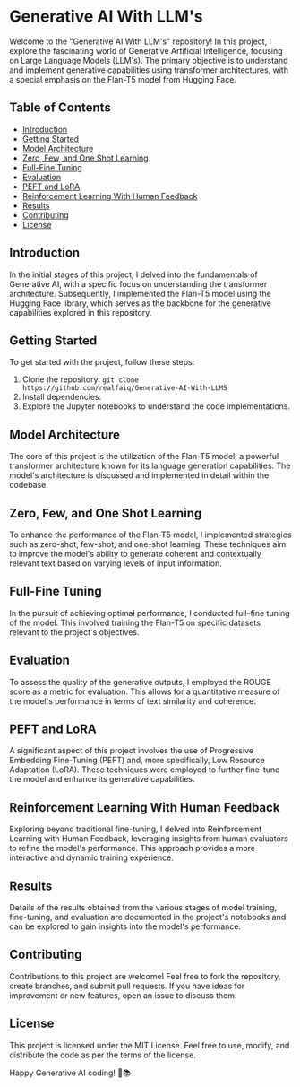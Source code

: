 # Generative AI With LLM's

Welcome to the "Generative AI With LLM's" repository! In this project, I explore the fascinating world of Generative Artificial Intelligence, focusing on Large Language Models (LLM's). The primary objective is to understand and implement generative capabilities using transformer architectures, with a special emphasis on the Flan-T5 model from Hugging Face.

## Table of Contents
- [Introduction](#introduction)
- [Getting Started](#getting-started)
- [Model Architecture](#model-architecture)
- [Zero, Few, and One Shot Learning](#zero-few-and-one-shot-learning)
- [Full-Fine Tuning](#full-fine-tuning)
- [Evaluation](#evaluation)
- [PEFT and LoRA](#peft-and-lora)
- [Reinforcement Learning With Human Feedback](#reinforcement-learning-with-human-feedback)
- [Results](#results)
- [Contributing](#contributing)
- [License](#license)

## Introduction
In the initial stages of this project, I delved into the fundamentals of Generative AI, with a specific focus on understanding the transformer architecture. Subsequently, I implemented the Flan-T5 model using the Hugging Face library, which serves as the backbone for the generative capabilities explored in this repository.

## Getting Started
To get started with the project, follow these steps:
1. Clone the repository: `git clone https://github.com/realfaiq/Generative-AI-With-LLMS`
2. Install dependencies.
3. Explore the Jupyter notebooks to understand the code implementations.

## Model Architecture
The core of this project is the utilization of the Flan-T5 model, a powerful transformer architecture known for its language generation capabilities. The model's architecture is discussed and implemented in detail within the codebase.

## Zero, Few, and One Shot Learning
To enhance the performance of the Flan-T5 model, I implemented strategies such as zero-shot, few-shot, and one-shot learning. These techniques aim to improve the model's ability to generate coherent and contextually relevant text based on varying levels of input information.

## Full-Fine Tuning
In the pursuit of achieving optimal performance, I conducted full-fine tuning of the model. This involved training the Flan-T5 on specific datasets relevant to the project's objectives.

## Evaluation
To assess the quality of the generative outputs, I employed the ROUGE score as a metric for evaluation. This allows for a quantitative measure of the model's performance in terms of text similarity and coherence.

## PEFT and LoRA
A significant aspect of this project involves the use of Progressive Embedding Fine-Tuning (PEFT) and, more specifically, Low Resource Adaptation (LoRA). These techniques were employed to further fine-tune the model and enhance its generative capabilities.

## Reinforcement Learning With Human Feedback
Exploring beyond traditional fine-tuning, I delved into Reinforcement Learning with Human Feedback, leveraging insights from human evaluators to refine the model's performance. This approach provides a more interactive and dynamic training experience.

## Results
Details of the results obtained from the various stages of model training, fine-tuning, and evaluation are documented in the project's notebooks and can be explored to gain insights into the model's performance.

## Contributing
Contributions to this project are welcome! Feel free to fork the repository, create branches, and submit pull requests. If you have ideas for improvement or new features, open an issue to discuss them.

## License
This project is licensed under the MIT License. Feel free to use, modify, and distribute the code as per the terms of the license.

Happy Generative AI coding! 🤖📚
